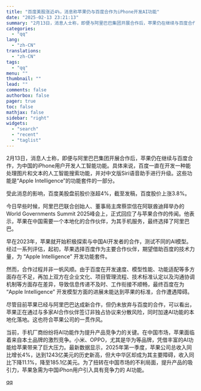 ```yaml
---
title: "百度美股涨近4%，消息称苹果仍与百度合作为iPhone开发AI功能"
date: "2025-02-13 23:21:13"
summary: "2月13日，消息人士称，即便与阿里巴巴集团开展合作后，苹果仍在继续与百度合作，为中国的iPhone用..."
categories:
  - "qq"
lang:
  - "zh-CN"
translations:
  - "zh-CN"
tags:
  - "qq"
menu: ""
thumbnail: ""
lead: ""
comments: false
authorbox: false
pager: true
toc: false
mathjax: false
sidebar: "right"
widgets:
  - "search"
  - "recent"
  - "taglist"
---
```


2月13日，消息人士称，即便与阿里巴巴集团开展合作后，苹果仍在继续与百度合作，为中国的iPhone用户开发人工智能功能。具体来说，百度一直在开发一种能处理图片和文本的人工智能搜索功能，并对中文版Siri语音助手进行升级。这些功能是“Apple Intelligence”的功能套件的一部分。

受此消息的影响，百度美股盘前股价涨超4%，截至发稿，百度股价上涨3.8%。

今日早些时候，阿里巴巴联合创始人、董事局主席蔡崇信在阿联酋迪拜举办的World Governments Summit 2025峰会上，正式回应了与苹果合作的传闻。他表示，苹果在中国需要一个本地化的合作伙伴，为其手机服务，最终选择了阿里巴巴。

早在2023年，苹果就开始积极探索与中国AI开发者的合作，测试不同的AI模型。经过一系列评估，起初，苹果选择百度作为主要合作伙伴，期望借助百度的技术力量，为 “Apple Intelligence” 开发功能套件。

然而，合作过程并非一帆风顺。由于百度在开发速度、模型性能、功能适配等多方面存在不足，再加上双方在企业文化、项目管理流程、技术标准认定以及沟通协调机制等方面存在差异，导致信息传递不及时、工作衔接不顺畅，最终百度在为 “Apple Intelligence” 开发模型方面的进展未能达到苹果的标准，合作遭遇障碍。

尽管目前苹果已经与阿里巴巴达成新合作，但仍未放弃与百度的合作，可以看出，苹果正在通过与多家AI合作伙伴签订非独占协议来分散风险，同时加速AI功能的本地化落地。这也符合苹果公司的一贯作风。

当前，手机厂商纷纷将AI功能作为提升产品竞争力的关键。在中国市场，苹果面临着来自本土品牌的激烈竞争。小米、OPPO，尤其是华为等品牌，凭借丰富的AI功能给苹果带来了巨大压力。最新数据显示，2025年第一季度，苹果公司总收入同比增长4%，达到1243亿美元的历史新高，但大中华区却成为其主要障碍，收入同比下降11.1%，降至185.1亿美元。为了扭转在中国市场的不利局面，提升产品的吸引力，苹果急需为中国iPhon用户引入具有竞争力的 AI功能。

[qq](https://new.qq.com/rain/a/20250213A097BH00)
